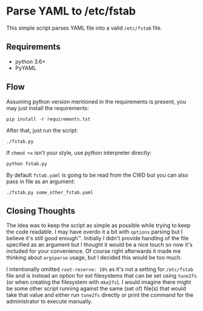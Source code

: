 # Parse YAML to /etc/fstab

This simple script parses YAML file into a valid `/etc/fstab` file.

## Requirements

- python 3.6+
- PyYAML

## Flow

Assuming python version mentioned in the requirements is present, you may just
install the requirements:

```
pip install -r requirements.txt
```

After that, just run the script:

```
./fstab.py
```

If `chmod +x` isn't your style, use python interpreter directly:

```
python fstab.py
```

By default `fstab.yaml` is going to be read from the CWD but you can also pass
in file as an argument:

```
./fstab.py some_other_fstab.yaml
```

## Closing Thoughts

The idea was to keep the script as simple as possible while trying to keep the
code readable. I may have overdo it a bit with `options` parsing but I believe
it's still good enough™. Initially I didn't provide handling of the file
specified as an argument but I thought it would be a nice touch so now it's
included for your convenience. Of course right afterwards it made me thinking
about `argsparse` usage, but I decided this would be too much.

I intentionally omitted `root-reserve: 10%` as it's not a setting for
`/etc/fstab` file and is instead an option for ext filesystems that can be set
using `tune2fs` (or when creating the filesystem with `mke2fs`). I would imagine
there might be some other script running against the same (set of) file(s) that
would take that value and either run `tune2fs` directly or print the command for
the administrator to execute manually.
